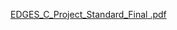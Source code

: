 [EDGES_C_Project_Standard_Final .pdf](https://github.com/user-attachments/files/18013962/EDGES_C_Project_Standard_Final.pdf)
